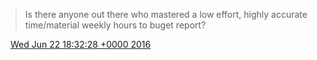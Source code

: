 > Is there anyone out there who mastered a low effort, highly accurate time/material weekly hours to buget report?

<img src="../../media/tweet.ico" width="12" /> [Wed Jun 22 18:32:28 +0000 2016](https://twitter.com/DromerDenker/status/745685903495020544)